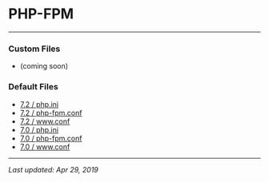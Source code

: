 # PHP-FPM

----

### Custom Files

* (coming soon)

### Default Files

* <a href="/php-fpm/7.2/php.ini">7.2 / php.ini</a>
* <a href="/php-fpm/7.2/php-fpm.conf">7.2 / php-fpm.conf</a>
* <a href="/php-fpm/7.2/www.conf">7.2 / www.conf</a>
* <a href="/php-fpm/7.0/php.ini">7.0 / php.ini</a>
* <a href="/php-fpm/7.0/php-fpm.conf">7.0 / php-fpm.conf</a>
* <a href="/php-fpm/7.0/www.conf">7.0 / www.conf</a>

----

*Last updated: Apr 29, 2019*
